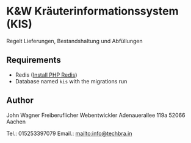 # K&W Kräuterinformationssystem (KIS)

Regelt Lieferungen, Bestandshaltung und Abfüllungen

## Requirements

-   Redis ([Install PHP Redis](https://github.com/phpredis/phpredis/blob/develop/INSTALL.md))
-   Database named `kis` with the migrations run

## Author

John Wagner
Freiberuflicher Webentwickler
Adenauerallee 119a
52066 Aachen

Tel.: 015253397079
Email.: [mailto:info@techbra.in](info@techbra.in)
